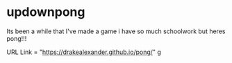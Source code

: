 # updownpong
Its been a while that I've made a game i have so much schoolwork but heres pong!!!


URL Link = "https://drakealexander.github.io/pong/"
g
